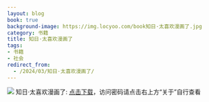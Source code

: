 ```yaml
---
layout: blog
book: true
background-image: https://img.locyoo.com/book知日·太喜欢漫画了.jpg
category: 书籍
title: 知日·太喜欢漫画了
tags:
- 书籍
- 社会
redirect_from:
  - /2024/03/知日·太喜欢漫画了/
---
```

![](https://img.locyoo.com/book知日·太喜欢漫画了.jpg)
知日·太喜欢漫画了: <a name = "ref1" href="https://url18.ctfile.com/f/50983618-1063935863-19fc1b?p=3619">点击下载</a>，访问密码请点击右上方“关于”自行查看